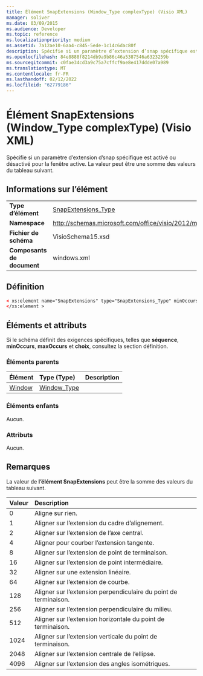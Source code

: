 ```yaml
---
title: Élément SnapExtensions (Window_Type complexType) (Visio XML)
manager: soliver
ms.date: 03/09/2015
ms.audience: Developer
ms.topic: reference
ms.localizationpriority: medium
ms.assetid: 7a12ae10-6aa4-c845-5ede-1c14c6dac80f
description: Spécifie si un paramètre d’extension d’snap spécifique est activé ou désactivé pour la fenêtre active. La valeur peut être une somme des valeurs du tableau suivant.
ms.openlocfilehash: 84e8888f8214db9a9b86c46a5387546a6323259b
ms.sourcegitcommit: c0fae34cd3a9c75a7cffcf9ae8e417ddde07a989
ms.translationtype: MT
ms.contentlocale: fr-FR
ms.lasthandoff: 02/12/2022
ms.locfileid: "62779186"
---
```

# <a name="snapextensions-element-window_type-complextype-visio-xml"></a>Élément SnapExtensions (Window_Type complexType) (Visio XML)

Spécifie si un paramètre d’extension d’snap spécifique est activé ou désactivé pour la fenêtre active. La valeur peut être une somme des valeurs du tableau suivant.
  
## <a name="element-information"></a>Informations sur l’élément

|||
|:-----|:-----|
|**Type d’élément** <br/> |[SnapExtensions_Type](snapextensions_type-complextypevisio-xml.md) <br/> |
|**Namespace** <br/> |http://schemas.microsoft.com/office/visio/2012/main  <br/> |
|**Fichier de schéma** <br/> |VisioSchema15.xsd  <br/> |
|**Composants de document** <br/> |windows.xml  <br/> |
   
## <a name="definition"></a>Définition

```XML
< xs:element name="SnapExtensions" type="SnapExtensions_Type" minOccurs="0" maxOccurs="1" >
</xs:element >
```

## <a name="elements-and-attributes"></a>Éléments et attributs

Si le schéma définit des exigences spécifiques, telles que **séquence**, **minOccurs**, **maxOccurs** et **choix**, consultez la section définition. 
  
### <a name="parent-elements"></a>Éléments parents

|**Élément**|**Type (Type)**|**Description**|
|:-----|:-----|:-----|
|[Window](window-element-windows_type-complextypevisio-xml.md) <br/> |[Window_Type](window_type-complextypevisio-xml.md) <br/> ||
   
### <a name="child-elements"></a>Éléments enfants

Aucun.
  
### <a name="attributes"></a>Attributs

Aucun.
  
## <a name="remarks"></a>Remarques

La valeur de **l’élément SnapExtensions** peut être la somme des valeurs du tableau suivant. 
  
|**Valeur**|**Description**|
|:-----|:-----|
|0  <br/> |Aligne sur rien. |
|1  <br/> |Aligner sur l’extension du cadre d’alignement. |
|2  <br/> |Aligner sur l’extension de l’axe central. |
|4  <br/> |Aligner pour courber l’extension tangente. |
|8   <br/> |Aligner sur l’extension de point de terminaison. |
|16  <br/> |Aligner sur l’extension de point intermédiaire. |
|32  <br/> |Aligner sur une extension linéaire. |
|64  <br/> |Aligner sur l’extension de courbe. |
|128  <br/> |Aligner sur l’extension perpendiculaire du point de terminaison. |
|256  <br/> |Aligner sur l’extension perpendiculaire du milieu. |
|512  <br/> |Aligner sur l’extension horizontale du point de terminaison. |
|1024  <br/> |Aligner sur l’extension verticale du point de terminaison. |
|2048  <br/> |Aligner sur l’extension centrale de l’ellipse. |
|4096  <br/> |Aligner sur l’extension des angles isométriques. |
   

